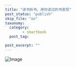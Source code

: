 ```yaml
---
title: "读书拆书，用你读过的书变现"
post_status: "publish"
skip_file: "no"
taxonomy:
  category:
        - smartbook
  post_tag:

post_excerpt: ""
---
```

![Image](https://cdn.fendou.la/fendou/2020/03/1a8a2c31c2df9de74a7ab8663d9bd585.jpeg)

